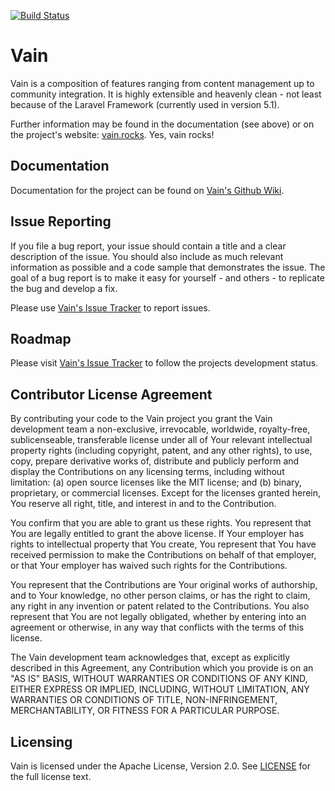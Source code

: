 [![Build Status](https://travis-ci.org/vainproject/vain.svg)](https://travis-ci.org/vainproject/vain)
# Vain

Vain is a composition of features ranging from content management up to community integration. It is highly extensible and heavenly clean - not least because of the Laravel Framework (currently used in version 5.1).

Further information may be found in the documentation (see above) or on the project's website: [vain.rocks](http://www.vain.rocks). Yes, vain rocks!

## Documentation

Documentation for the project can be found on [Vain's Github Wiki](https://github.com/fgreinus/vain/wiki).

## Issue Reporting

If you file a bug report, your issue should contain a title and a clear description of the issue. You should also include as much relevant information as possible and a code sample that demonstrates the issue. The goal of a bug report is to make it easy for yourself - and others - to replicate the bug and develop a fix.

Please use [Vain's Issue Tracker](https://github.com/fgreinus/vain/issues) to report issues.

## Roadmap

Please visit [Vain's Issue Tracker](https://github.com/fgreinus/vain/issues) to follow the projects development status.

## Contributor License Agreement

By contributing your code to the Vain project you grant the Vain development team a non-exclusive, irrevocable, worldwide, royalty-free, sublicenseable, transferable license under all of Your relevant intellectual property rights (including copyright, patent, and any other rights), to use, copy, prepare derivative works of, distribute and publicly perform and display the Contributions on any licensing terms, including without limitation: (a) open source licenses like the MIT license; and (b) binary, proprietary, or commercial licenses. Except for the licenses granted herein, You reserve all right, title, and interest in and to the Contribution.

You confirm that you are able to grant us these rights. You represent that You are legally entitled to grant the above license. If Your employer has rights to intellectual property that You create, You represent that You have received permission to make the Contributions on behalf of that employer, or that Your employer has waived such rights for the Contributions.

You represent that the Contributions are Your original works of authorship, and to Your knowledge, no other person claims, or has the right to claim, any right in any invention or patent related to the Contributions. You also represent that You are not legally obligated, whether by entering into an agreement or otherwise, in any way that conflicts with the terms of this license.

The Vain development team acknowledges that, except as explicitly described in this Agreement, any Contribution which you provide is on an "AS IS" BASIS, WITHOUT WARRANTIES OR CONDITIONS OF ANY KIND, EITHER EXPRESS OR IMPLIED, INCLUDING, WITHOUT LIMITATION, ANY WARRANTIES OR CONDITIONS OF TITLE, NON-INFRINGEMENT, MERCHANTABILITY, OR FITNESS FOR A PARTICULAR PURPOSE.

## Licensing

Vain is licensed under the Apache License, Version 2.0. See [LICENSE](https://github.com/vainproject/vain/blob/master/LICENSE) for the full license text.